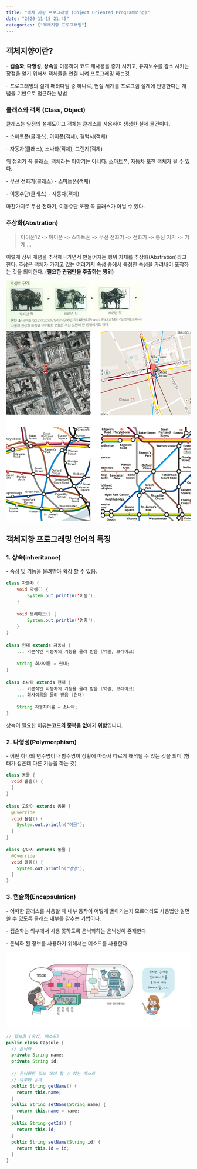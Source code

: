 ```yaml
---
title: "객체 지향 프로그래밍 (Object Oriented Programming)"
date: "2020-11-15 21:45"
categories: ["객체지향 프로그래밍"]
---
```


## 객체지향이란?

\- **캡슐화, 다형성, 상속**을 이용하여 코드 재사용을 증가 시키고, 유지보수를 감소 시키는 장점을 얻기 위해서 객체들을 연결 시켜 프로그래밍 하는것

\- 프로그래밍의 설계 패러다임 중 하나로, 현실 세계를 프로그램 설계에 반영한다는 개념을 기반으로 접근하는 방법

### 클래스와 객체 (Class, Object)

클래스는 일정의 설계도이고 객체는 클래스를 사용하여 생성한 실제 물건이다.

\- 스마트폰(클래스), 아이폰(객체), 갤럭시(객체)

\- 자동차(클래스), 소나타(객체), 그랜져(객체)

위 정의가 꼭 클래스, 객체라는 이야기는 아니다. 스마트폰, 자동차 또한 객체가 될 수 있다.

\- 무선 전화기(클래스) - 스마트폰(객체)

\- 이동수단(클래스) - 자동차(객체)

마찬가지로 무선 전화기, 이동수단 또한 꼭 클래스가 아닐 수 있다.

### 추상화(Abstration)

> 아이폰12 -> 아이폰 -> 스마트폰 -> 무선 전화기 -> 전화기 -> 통신 기기 -> 기계 ...

이렇게 상위 개념을 추적해나가면서 만들어지는 행위 자체를 추상화(Abstration)라고 한다. 추상은 객체가 가지고 있는 여러가지 속성 중에서 특정한 속성을 가려내어 포착하는 것을 의미한다. (**필요한 관점만을 추출하는 행위)**

![](./1.jpg)
![](./2.gif)

## 객체지향 프로그래밍 언어의 특징

### 1\. 상속(inheritance)

\- 속성 및 기능을 물려받아 확장 할 수 있음.

```java
class 자동차 {
	void 악셀() {
    	System.out.println('이동');
    }

    void 브레이크() {
    	System.out.println('멈춤');
    }
}

class 현대 extends 자동차 {
	... 기본적인 자동차의 기능을 물려 받음 (악셀, 브레이크)

    String 회사이름 = 현대;
}

class 소나타 extends 현대 {
	... 기본적인 자동차의 기능을 물려 받음 (악셀, 브레이크)
    ... 회사이름을 물려 받음 (현대)

    String 자동차이름 = 소나타;
}
```

상속이 필요한 이유는**코드의 중복을 없애기 위함**입니다.

### 2\. 다형성(Polymorphism)

\- 어떤 하나의 변수명이나 함수명이 상황에 따라서 다르게 해석될 수 있는 것을 의미 (형태가 같은데 다른 기능을 하는 것)

```java
class 동물 {
  void 울음() {
  }
}

class 고양이 extends 동물 {
  @Override
  void 울음() {
    System.out.println("야옹");
  }
}

class 강아지 extends 동물 {
  @Override
  void 울음() {
    System.out.println("멍멍");
  }
}
```

### 3\. 캡슐화(Encapsulation)

\- 어떠한 클래스를 사용할 때 내부 동작이 어떻게 돌아가는지 모르더라도 사용법만 알면 쓸 수 있도록 클래스 내부를 감추는 기법이다.

\- 캡슐화는 외부에서 사용 못하도록 은닉화하는 은닉성이 존재한다.

\- 은닉화 된 정보를 사용하기 위해서는 메소드를 사용한다.

![](./3.jpg)

```java
// 캡슐화 (속성, 메소드)
public class Capsule {
  // 은닉화
  private String name;
  private String id;

  // 은닉화한 정보 제어 할 수 있는 메소드
  // 외부에 공개
  public String getName() {
  	return this.name;
  }
  public String setName(String name) {
  	return this.name = name;
  }
  public String getId() {
  	return this.id;
  }
  public String setName(String id) {
  	return this.id = id;
  }
}
```
